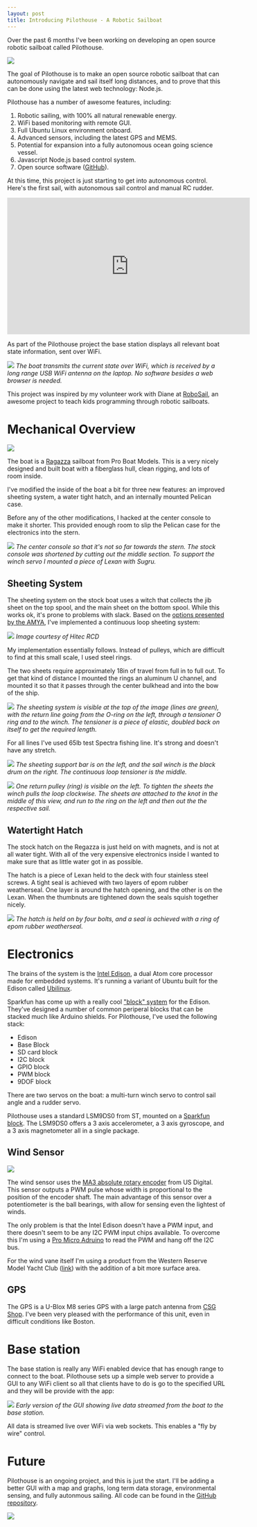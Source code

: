 ```yaml
---
layout: post
title: Introducing Pilothouse - A Robotic Sailboat
---
```





Over the past 6 months I've been working on developing an open source robotic sailboat called Pilothouse.

[![](/public/images/2015/7/2/boat_three_quarter_small.jpg)](/public/images/2015/7/2/boat_three_quarter.jpg)

The goal of Pilothouse is to make an open source robotic sailboat that can autonomously navigate and sail itself long distances, and to prove that this can be done using the latest web technology: Node.js.

Pilothouse has a number of awesome features, including:

1. Robotic sailing, with 100% all natural renewable energy.
2. WiFi based monitoring with remote GUI.
3. Full Ubuntu Linux environment onboard.
4. Advanced sensors, including the latest GPS and MEMS.
5. Potential for expansion into a fully autonomous ocean going science vessel.
6. Javascript Node.js based control system.
7. Open source software ([GitHub](https://github.com/srlmproductions/pilothouse)).

At this time, this project is just starting to get into autonomous control. Here's the first sail, with autonomous sail control and manual RC rudder.

<iframe width="560" height="315" src="https://www.youtube.com/embed/Va_YkqsxY9U" frameborder="0" allowfullscreen></iframe>

As part of the Pilothouse project the base station displays all relevant boat state information, sent over WiFi. 

[![](/public/images/2015/7/2/base_station_with_boat_small.jpg)](/public/images/2015/7/2/base_station_with_boat.jpg)
*The boat transmits the current state over WiFi, which is received by a long range USB WiFi antenna on the laptop. No software besides a web browser is needed.*

This project was inspired by my volunteer work with Diane at [RoboSail](http://www.robosail.org/), an awesome project to teach kids programming through robotic sailboats.
 
# Mechanical Overview

[![](/public/images/2015/7/2/sailboat_show_all_small.jpg)](/public/images/2015/7/2/sailboat_show_all.jpg)

The boat is a [Ragazza](http://www.proboatmodels.com/Products/Default.aspx?ProdID=PRB07000) sailboat from Pro Boat Models. This is a very nicely designed and built boat with a fiberglass hull, clean rigging, and lots of room inside.

I've modified the inside of the boat a bit for three new features: an improved sheeting system, a water tight hatch, and an internally mounted Pelican case.

Before any of the other modifications, I hacked at the center console to make it shorter. This provided enough room to slip the Pelican case for the electronics into the stern.

[![](/public/images/2015/7/2/console_modification_small.jpg)](/public/images/2015/7/2/console_modification.jpg)
*The center console so that it's not so far towards the stern. The stock console was shortened by cutting out the middle section. To support the winch servo I mounted a piece of Lexan with Sugru.*



## Sheeting System

The sheeting system on the stock boat uses a witch that collects the jib sheet on the top spool, and the main sheet on the bottom spool. While this works ok, it's prone to problems with slack. Based on the [options presented by the AMYA](http://www.theamya.org/hints/sailservo.php), I've implemented a continuous loop sheeting system:

![](/public/images/2015/7/2/sheet_drum.jpg)
*Image courtesy of Hitec RCD*

My implementation essentially follows. Instead of pulleys, which are difficult to find at this small scale, I used steel rings. 

The two sheets require approximately 18in of travel from full in to full out. To get that kind of distance I mounted the rings an aluminum U channel, and mounted it so that it passes through the center bulkhead and into the bow of the ship.

[![](/public/images/2015/7/2/in_the_hatch_small.jpg)](/public/images/2015/7/2/in_the_hatch.jpg)
*The sheeting system is visible at the top of the image (lines are green), with the return line going from the O-ring on the left, through a tensioner O ring and to the winch. The tensioner is a piece of elastic, doubled back on itself to get the required length.*

For all lines I've used 65lb test Spectra fishing line. It's strong and doesn't have any stretch.

[![](/public/images/2015/7/2/sheeting_system_a_small.jpg)](/public/images/2015/7/2/sheeting_system_a.jpg)
*The sheeting support bar is on the left, and the sail winch is the black drum on the right. The continuous loop tensioner is the middle.*

[![](/public/images/2015/7/2/sheeting_system_b_small.jpg)](/public/images/2015/7/2/sheeting_system_b.jpg)
*One return pulley (ring) is visible on the left. To tighten the sheets the winch pulls the loop clockwise. The sheets are attached to the knot in the middle of this view, and run to the ring on the left and then out the the respective sail.*


## Watertight Hatch

The stock hatch on the Regazza is just held on with magnets, and is not at all water tight. With all of the very expensive electronics inside I wanted to make sure that as little water got in as possible.

The hatch is a piece of Lexan held to the deck with four stainless steel screws. A tight seal is achieved with two layers of epom rubber weatherseal. One layer is around the hatch opening, and the other is on the Lexan. When the thumbnuts are tightened down the seals squish together nicely.

[![](/public/images/2015/7/2/watertight_hatch_small.jpg)](/public/images/2015/7/2/watertight_hatch.jpg)
*The hatch is held on by four bolts, and a seal is achieved with a ring of epom rubber weatherseal.*

# Electronics

The brains of the system is the [Intel Edison](https://en.wikipedia.org/wiki/Intel_Edison), a dual Atom core processor made for embedded systems. It's running a variant of Ubuntu built for the Edison called [Ubilinux](http://www.emutexlabs.com/ubilinux).

Sparkfun has come up with a really cool ["block" system](https://learn.sparkfun.com/tutorials/general-guide-to-sparkfun-blocks-for-intel-edison) for the Edison. They've designed a number of common periperal blocks that can be stacked much like Arduino shields. For Pilothouse, I've used the following stack:

 - Edison
 - Base Block
 - SD card block
 - I2C block
 - GPIO block
 - PWM block
 - 9DOF block

There are two servos on the boat: a multi-turn winch servo to control sail angle and a rudder servo.

Pilothouse uses a standard LSM9DS0 from ST, mounted on a [Sparkfun block](https://www.sparkfun.com/products/13033). The LSM9DS0 offers a 3 axis accelerometer, a 3 axis gyroscope, and a 3 axis magnetometer all in a single package.

## Wind Sensor

[![](/public/images/2015/7/2/wind_sensor_small.jpg)](/public/images/2015/7/2/wind_sensor.jpg)

The wind sensor uses the [MA3 absolute rotary encoder](http://www.usdigital.com/products/encoders/absolute/rotary/shaft/ma3) from US Digital. This sensor outputs a PWM pulse whose width is proportional to the position of the encoder shaft. The main advantage of this sensor over a potentiometer is the ball bearings, with allow for sensing even the lightest of winds.
 
The only problem is that the Intel Edison doesn't have a PWM input, and there doesn't seem to be any I2C PWM input chips available. To overcome this I'm using a [Pro Micro Adruino](https://www.sparkfun.com/products/12640) to read the PWM and hang off the I2C bus. 

For the wind vane itself I'm using a product from the Western Reserve Model Yacht Club ([link](http://www.orgsites.com/oh/western-reserve-model-yacht-club/Wind%20Indicator.pdf)) with the addition of a bit more surface area. 

## GPS

The GPS is a U-Blox M8 series GPS with a large patch antenna from [CSG Shop](http://www.csgshop.com/product.php?id_product=174). I've been very pleased with the performance of this unit, even in difficult conditions like Boston.


# Base station

The base station is really any WiFi enabled device that has enough range to connect to the boat. Pilothouse sets up a simple web server to provide a GUI to any WiFi client so all that clients have to do is go to the specified URL and they will be provide with the app:

[![](/public/images/2015/7/2/pilothouse_gui.png)](/public/images/2015/7/2/pilothouse_gui.png)
*Early version of the GUI showing live data streamed from the boat to the base station.*

All data is streamed live over WiFi via web sockets. This enables a "fly by wire" control.

# Future

Pilothouse is an ongoing project, and this is just the start. I'll be adding a better GUI with a map and graphs, long term data storage, environmental sensing, and fully autonmous sailing. All code can be found in the [GitHub repository](https://github.com/srlmproductions/pilothouse). 

[![](/public/images/2015/7/2/sailing_away_small.jpg)](/public/images/2015/7/2/sailing_away.jpg)
